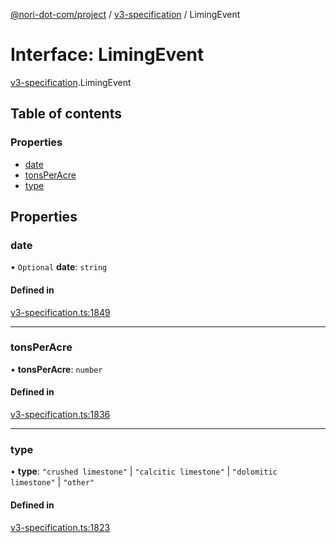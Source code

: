 [@nori-dot-com/project](../README.md) / [v3-specification](../modules/v3_specification.md) / LimingEvent

# Interface: LimingEvent

[v3-specification](../modules/v3_specification.md).LimingEvent

## Table of contents

### Properties

- [date](v3_specification.LimingEvent.md#date)
- [tonsPerAcre](v3_specification.LimingEvent.md#tonsperacre)
- [type](v3_specification.LimingEvent.md#type)

## Properties

### date

• `Optional` **date**: `string`

#### Defined in

[v3-specification.ts:1849](https://github.com/nori-dot-eco/nori-dot-com/blob/8e6dd1a/packages/project/src/v3-specification.ts#L1849)

___

### tonsPerAcre

• **tonsPerAcre**: `number`

#### Defined in

[v3-specification.ts:1836](https://github.com/nori-dot-eco/nori-dot-com/blob/8e6dd1a/packages/project/src/v3-specification.ts#L1836)

___

### type

• **type**: ``"crushed limestone"`` \| ``"calcitic limestone"`` \| ``"dolomitic limestone"`` \| ``"other"``

#### Defined in

[v3-specification.ts:1823](https://github.com/nori-dot-eco/nori-dot-com/blob/8e6dd1a/packages/project/src/v3-specification.ts#L1823)
